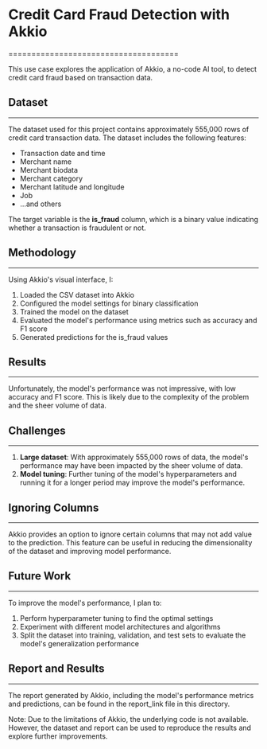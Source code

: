 

# Credit Card Fraud Detection with Akkio
=====================================

This use case explores the application of Akkio, a no-code AI tool, to detect credit card fraud based on transaction data.

## Dataset
----------

The dataset used for this project contains approximately 555,000 rows of credit card transaction data. The dataset includes the following features:

* Transaction date and time
* Merchant name
* Merchant biodata
* Merchant category
* Merchant latitude and longitude
* Job
* ...and others

The target variable is the **is_fraud** column, which is a binary value indicating whether a transaction is fraudulent or not.

## Methodology
--------------

Using Akkio's visual interface, I:

1. Loaded the CSV dataset into Akkio
2. Configured the model settings for binary classification
3. Trained the model on the dataset
4. Evaluated the model's performance using metrics such as accuracy and F1 score
5. Generated predictions for the is_fraud values

## Results
----------

Unfortunately, the model's performance was not impressive, with low accuracy and F1 score. This is likely due to the complexity of the problem and the sheer volume of data.

## Challenges
------------

1. **Large dataset**: With approximately 555,000 rows of data, the model's performance may have been impacted by the sheer volume of data.
2. **Model tuning**: Further tuning of the model's hyperparameters and running it for a longer period may improve the model's performance.

## Ignoring Columns
-------------------

Akkio provides an option to ignore certain columns that may not add value to the prediction. This feature can be useful in reducing the dimensionality of the dataset and improving model performance.

## Future Work
--------------

To improve the model's performance, I plan to:

1. Perform hyperparameter tuning to find the optimal settings
2. Experiment with different model architectures and algorithms
3. Split the dataset into training, validation, and test sets to evaluate the model's generalization performance

## Report and Results
--------------------

The report generated by Akkio, including the model's performance metrics and predictions, can be found in the report_link file in this directory.

Note: Due to the limitations of Akkio, the underlying code is not available. However, the dataset and report can be used to reproduce the results and explore further improvements.
